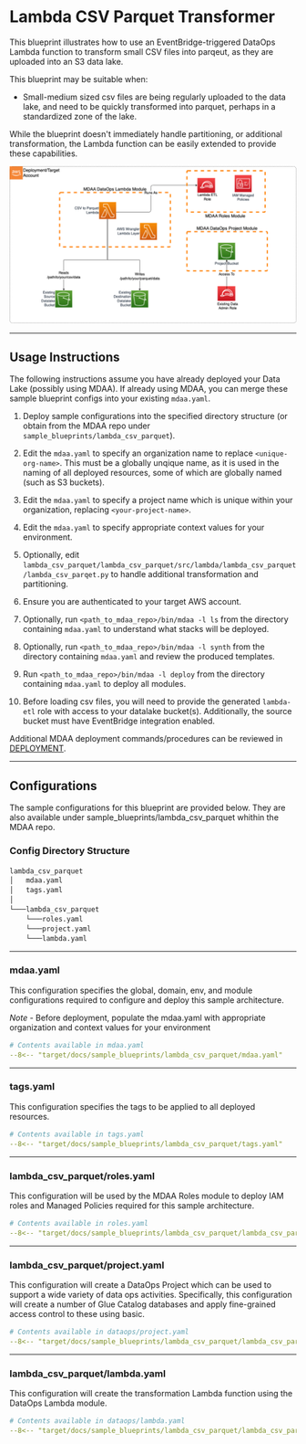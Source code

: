 # Lambda CSV Parquet Transformer

This blueprint illustrates how to use an EventBridge-triggered DataOps Lambda function to transform small CSV files into parqeut, as they are uploaded into an S3 data lake.

This blueprint may be suitable when:

* Small-medium sized csv files are being regularly uploaded to the data lake, and need to be quickly transformed into parquet, perhaps in a standardized zone of the lake.

While the blueprint doesn't immediately handle partitioning, or additional transformation, the Lambda function can be easily extended to provide these capabilities.

![Lambda CSV Parqet Transformer](docs/lambda_csv_parquet.png)

***

## Usage Instructions

The following instructions assume you have already deployed your Data Lake (possibly using MDAA). If already using MDAA, you can merge these sample blueprint configs into your existing `mdaa.yaml`.

1. Deploy sample configurations into the specified directory structure (or obtain from the MDAA repo under `sample_blueprints/lambda_csv_parquet`).

2. Edit the `mdaa.yaml` to specify an organization name to replace `<unique-org-name>`. This must be a globally unqique name, as it is used in the naming of all deployed resources, some of which are globally named (such as S3 buckets).

3. Edit the `mdaa.yaml` to specify a project name which is unique within your organization, replacing `<your-project-name>`.

4. Edit the `mdaa.yaml` to specify appropriate context values for your environment.
5. Optionally, edit `lambda_csv_parquet/lambda_csv_parquet/src/lambda/lambda_csv_parquet/lambda_csv_parqet.py` to handle additional transformation and partitioning.

6. Ensure you are authenticated to your target AWS account.

7. Optionally, run `<path_to_mdaa_repo>/bin/mdaa -l ls` from the directory containing `mdaa.yaml` to understand what stacks will be deployed.

8. Optionally, run `<path_to_mdaa_repo>/bin/mdaa -l synth` from the directory containing `mdaa.yaml` and review the produced templates.

9. Run `<path_to_mdaa_repo>/bin/mdaa -l deploy` from the directory containing `mdaa.yaml` to deploy all modules.

10. Before loading csv files, you will need to provide the generated `lambda-etl` role with access to your datalake bucket(s). Additionally, the source bucket must have EventBridge integration enabled.

Additional MDAA deployment commands/procedures can be reviewed in [DEPLOYMENT](../../DEPLOYMENT.md).

***

## Configurations

The sample configurations for this blueprint are provided below. They are also available under sample_blueprints/lambda_csv_parquet whithin the MDAA repo.

### Config Directory Structure

```bash
lambda_csv_parquet
│   mdaa.yaml
│   tags.yaml
│
└───lambda_csv_parquet
    └───roles.yaml
    └───project.yaml
    └───lambda.yaml
```

***

### mdaa.yaml

This configuration specifies the global, domain, env, and module configurations required to configure and deploy this sample architecture.

*Note* - Before deployment, populate the mdaa.yaml with appropriate organization and context values for your environment

```yaml
# Contents available in mdaa.yaml
--8<-- "target/docs/sample_blueprints/lambda_csv_parquet/mdaa.yaml"
```

***

### tags.yaml

This configuration specifies the tags to be applied to all deployed resources.

```yaml
# Contents available in tags.yaml
--8<-- "target/docs/sample_blueprints/lambda_csv_parquet/tags.yaml"
```

***

### lambda_csv_parquet/roles.yaml

This configuration will be used by the MDAA Roles module to deploy IAM roles and Managed Policies required for this sample architecture.

```yaml
# Contents available in roles.yaml
--8<-- "target/docs/sample_blueprints/lambda_csv_parquet/lambda_csv_parquet/roles.yaml"
```

***

### lambda_csv_parquet/project.yaml

This configuration will create a DataOps Project which can be used to support a wide variety of data ops activities. Specifically, this configuration will create a number of Glue Catalog databases and apply fine-grained access control to these using basic.

```yaml
# Contents available in dataops/project.yaml
--8<-- "target/docs/sample_blueprints/lambda_csv_parquet/lambda_csv_parquet/project.yaml"
```

***

### lambda_csv_parquet/lambda.yaml

This configuration will create the transformation Lambda function using the DataOps Lambda module.

```yaml
# Contents available in dataops/lambda.yaml
--8<-- "target/docs/sample_blueprints/lambda_csv_parquet/lambda_csv_parquet/lambda.yaml"
```
